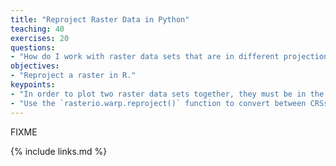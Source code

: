 ```yaml
---
title: "Reproject Raster Data in Python"
teaching: 40
exercises: 20
questions:
- "How do I work with raster data sets that are in different projections?"
objectives:
- "Reproject a raster in R."
keypoints:
- "In order to plot two raster data sets together, they must be in the same CRS."
- "Use the `rasterio.warp.reproject()` function to convert between CRSs."
---
```

FIXME

{% include links.md %}

